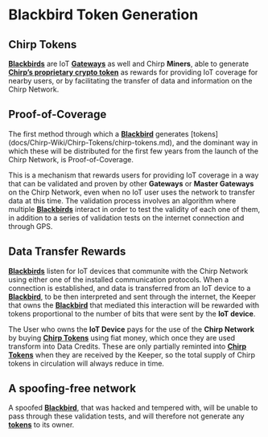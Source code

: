 # Blackbird Token Generation

## Chirp Tokens
**[Blackbirds](docs/Chirp-Wiki/Hardware/Blackbird.md)** are IoT **[Gateways](docs/Chirp-Wiki/IoT-Protocols/LoRa/LoRa-Hardware.md)** as well and Chirp **Miners**, able to generate **[Chirp’s proprietary crypto token](docs/Chirp-Wiki/Chirp-Tokens/chirp-tokens.md)** as rewards for providing IoT coverage for nearby users, or by facilitating the transfer of data and information on the Chirp Network. 

## Proof-of-Coverage

The first method through which a **[Blackbird](docs/Chirp-Wiki/Hardware/Blackbird.md)** generates [tokens] (docs/Chirp-Wiki/Chirp-Tokens/chirp-tokens.md), and the dominant way in which these will be distributed for the first few years from the launch of the Chirp Network, is Proof-of-Coverage. 

This is a mechanism that rewards users for providing IoT coverage in a way that can be validated and proven by other **Gateways** or **Master Gateways** on the Chirp Network, even when no IoT user uses the network to transfer data at this time. 
The validation process involves an algorithm where multiple **[Blackbirds](docs/Chirp-Wiki/Hardware/Blackbird.md)** interact in order to test the validity of each one of them, in addition to a series of validation tests on the internet connection and through GPS. 

## Data Transfer Rewards

**[Blackbirds](docs/Chirp-Wiki/Hardware/Blackbird.md)** listen for IoT devices that communite with the Chirp Network using either one of the installed communication protocols. When a connection is established, and data is transferred from an IoT device to a **[Blackbird](docs/Chirp-Wiki/Hardware/Blackbird.md)**, to be then interpreted and sent through the internet, the Keeper that owns the **[Blackbird](docs/Chirp-Wiki/Hardware/Blackbird.md)** that mediated this interaction will be rewarded with tokens proportional to the number of bits that were sent by the **IoT device**. 

The User who owns the **IoT Device** pays for the use of the **Chirp Network** by buying **[Chirp Tokens](docs/Chirp-Wiki/Chirp-Tokens/chirp-tokens.md)**  using fiat money, which once they are used transform into Data Credits. These are only partially reminted into **[Chirp Tokens](docs/Chirp-Wiki/Chirp-Tokens/chirp-tokens.md)** when they are received by the Keeper, so the total supply of Chirp tokens in circulation will always reduce in time.

## A spoofing-free network

A spoofed **[Blackbird](docs/Chirp-Wiki/Hardware/Blackbird.md)**, that was hacked and tempered with, will be unable to pass through these validation tests, and will therefore not generate any **[tokens](docs/Chirp-Wiki/Chirp-Tokens/chirp-tokens.md)** to its owner. 

